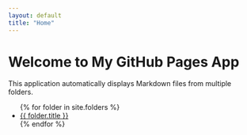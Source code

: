 ```yaml
---
layout: default
title: "Home"
---
```


# Welcome to My GitHub Pages App

This application automatically displays Markdown files from multiple folders.

<ul>
  {% for folder in site.folders %}
    <li><a href="{{ folder.url }}">{{ folder.title }}</a></li>
  {% endfor %}
</ul>
